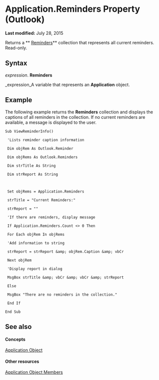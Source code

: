 
# Application.Reminders Property (Outlook)

 **Last modified:** July 28, 2015

Returns a  ** [Reminders](66b94251-7fe4-886b-7c29-7feac4440dee.md)** collection that represents all current reminders. Read-only.

## Syntax

 _expression_. **Reminders**

 _expression_A variable that represents an  **Application** object.


## Example

The following example returns the  **Reminders** collection and displays the captions of all reminders in the collection. If no current reminders are available, a message is displayed to the user.


```
Sub ViewReminderInfo() 
 
 'Lists reminder caption information 
 
 Dim objRem As Outlook.Reminder 
 
 Dim objRems As Outlook.Reminders 
 
 Dim strTitle As String 
 
 Dim strReport As String 
 
 
 
 Set objRems = Application.Reminders 
 
 strTitle = "Current Reminders:" 
 
 strReport = "" 
 
 'If there are reminders, display message 
 
 If Application.Reminders.Count <> 0 Then 
 
 For Each objRem In objRems 
 
 'Add information to string 
 
 strReport = strReport &amp; objRem.Caption &amp; vbCr 
 
 Next objRem 
 
 'Display report in dialog 
 
 MsgBox strTitle &amp; vbCr &amp; vbCr &amp; strReport 
 
 Else 
 
 MsgBox "There are no reminders in the collection." 
 
 End If 
 
End Sub
```


## See also


#### Concepts


 [Application Object](797003e7-ecd1-eccb-eaaf-32d6ddde8348.md)
#### Other resources


 [Application Object Members](3519c89c-2353-85ee-7ddc-62e5dd85a8e7.md)
